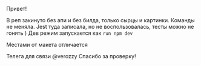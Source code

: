Привет!

В реп закинуто без апи и без билда, только сырцы и картинки. Команды не меняла. Jest туда записала, но не воспользовалась, тесты можно не гонять )
Дев режим запускается как `run npm dev`

Местами от макета отличается

Телега для связи @verozzy
Спасибо за проверку!

